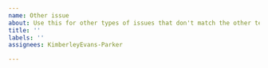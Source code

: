 ```yaml
---
name: Other issue
about: Use this for other types of issues that don't match the other templates
title: ''
labels: ''
assignees: KimberleyEvans-Parker

---
```



